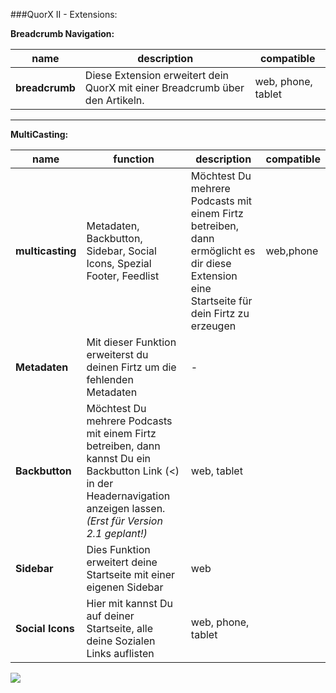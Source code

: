 ###QuorX II - Extensions:

**Breadcrumb Navigation:**

name | description | compatible
------------ | ------------- | ------------- 
**breadcrumb** | Diese Extension erweitert dein QuorX mit einer Breadcrumb über den Artikeln. | web, phone, tablet

****

**MultiCasting:**

name | function | description | compatible
------------ | ------------- | ------------- | -------------
**multicasting** | Metadaten, Backbutton, Sidebar, Social Icons, Spezial Footer, Feedlist | Möchtest Du mehrere Podcasts mit einem Firtz betreiben, dann ermöglicht es dir diese Extension eine Startseite für dein Firtz zu erzeugen | web,phone 
 | **Metadaten** | Mit dieser Funktion erweiterst du deinen Firtz um die fehlenden Metadaten | -
 | **Backbutton** | Möchtest Du mehrere Podcasts mit einem Firtz betreiben, dann kannst Du ein Backbutton Link (<) in der Headernavigation anzeigen lassen. *(Erst für Version 2.1 geplant!)* | web, tablet
 | **Sidebar** | Dies Funktion erweitert deine Startseite mit einer eigenen Sidebar | web
 | **Social Icons** | Hier mit kannst Du auf deiner Startseite, alle deine Sozialen Links auflisten | web, phone, tablet
 
 
<img src="https://raw.githubusercontent.com/McCouman/quorx2.0_documentation/master/docs/img/buy/hooklines.png">
